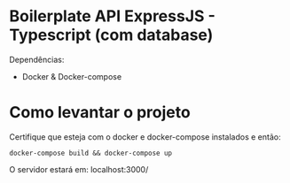 # Boilerplate API ExpressJS - Typescript (com database)

Dependências:
- Docker & Docker-compose

# Como levantar o projeto
Certifique que esteja com o docker e docker-compose instalados e então:

  ```docker-compose build && docker-compose up```
  
 O servidor estará em: localhost:3000/
